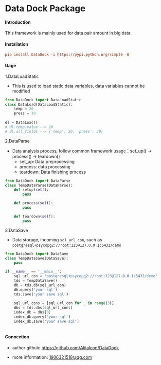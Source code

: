 # Data Dock Package

#### Introduction
This framework is mainly used for data pair amount in big data.

#### Installation
```ini
pip install DataDock -i https://pypi.python.org/simple -U
```

#### Uage
1.DataLoadStatic
- This is used to load static data variables, data variables cannot be modified
```python
from DataDock import DataLoadStatic
class DataLoad(DataLoadStatic):
    temp = 20
    press = 30
    
dl = DataLoad()
# dl.temp.value --> 20
# dl.all_fields --> {'temp': 20, 'press': 30}
```

2.DataParse
- Data analysis process, follow common framework usage：set_up() ->  process() -> teardown()
    - set_up: Data preprocessing
    - process: data processing
    - teardown: Data finishing process
```python
from DataDock import DataParse
class TempDataParse(DataParse):
    def setup(self):
        pass

    def process(self):
        pass

    def teardown(self):
        pass
```

3.DataSave
- Data storage, incoming ```sql_url_con```, such as ```postgresql+psycopg2://root:123@127.0.0.1:5432/demo```
```python
from DataDock import DataSave
class TempDataSave(DataSave):
    pass

if __name__ == '__main__':
    sql_url_con = 'postgresql+psycopg2://root:123@127.0.0.1:5432/demo'
    tds = TempDataSave()
    db = tds.db(sql_url_con)
    db.query('your sql')
    tds.save('your save sql')
    
    sql_url_cons = [sql_url_con for _ in range(3)]
    dbs = tds.dbs(sql_url_cons) 
    index_db = dbs[0]
    index_db.query('your sql')
    index_db.save('your save sql')
    
```

#### Connection
- author github: https://github.com/AlitaIcon/DataDock

- more information: 1906321518@qq.com

